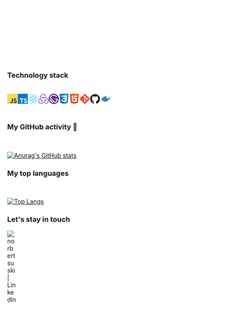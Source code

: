 ![alt text](./assets/hero.gif)

### Technology stack
<br />
<img style='visibility: hidden' src='' width='24' height='24'/>
<img align='left' alt='javascript' src='./assets/javascript-original.svg' width='24' height='24'/>
<img align='left' alt='typescript' src='./assets/typescript-plain.svg' width='24' height='24' />
<img align='left' alt='react' src='./assets/react-original.svg' width='24' height='24' />
<img align='left' alt='redux' src='./assets/redux-original.svg' width='24' height='24' />
<img align='left' alt='gatsby' src='./assets/gatsby-plain.svg' width='24' height='24' />
<img align='left' alt='css3' src='./assets/css3-original.svg' width='24' height='24' />
<img align='left' alt='html5' src='./assets/html5-original.svg' width='24' height='24'/>
<img align='left' alt='git' src='./assets/git-original.svg' width='24' height='24' />
<img align='left' alt='github' src='./assets/github-original.svg' width='24' height='24' />
<img align='left' alt='docker' src='./assets/docker-original.svg' width='24' height='24' />
<br />
<br />

### My GitHub activity 🌱
<br />

[![Anurag's GitHub stats](https://github-readme-stats.vercel.app/api?username=artuone83&theme=vue&show_icons=true)](https://github.com/anuraghazra/github-readme-stats)

### My top languages
<br />

[![Top Langs](https://github-readme-stats.vercel.app/api/top-langs/?username=artuone83&theme=vue)](https://github.com/artuone83/github-readme-stats)

### Let's stay in touch

[<img align="left" alt="norbertsuski | LinkedIn" width="22px" src="https://cdn.jsdelivr.net/npm/simple-icons@v3/icons/linkedin.svg" />][linkedin]

[linkedin]: https://linkedin.com/in/artur-woźniak-285a23155
